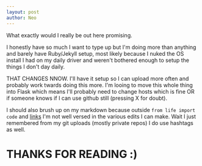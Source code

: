 ```yaml
---
layout: post
author: Neo
---
```




What exactly would I really be out here promising.

<!--more-->

I honestly have so much I want to type up but I'm doing  more than anything and barely have Ruby/Jekyll setup, most likely because I nuked the OS install I had on my daily driver and weren't bothered enough to setup the things I don't day daily. 

THAT CHANGES NNOW. I'll have it setup so I can upload more often and probably work twards doing this more. I'm looing to move this whole thing into Flask which means I'll probably need to change hosts which is fine OR if someone knows if I can use github still (pressing X for doubt). 

I should also brush up on my markdown because outside `from life import code` and [links](https://github.com/neonyirenda) I'm not well versed in the various edits I can make. Wait I just remembered from my git uploads (mostly private repos) I do use hashtags as well. 

# THANKS FOR READING :)